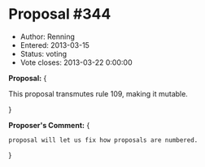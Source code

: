 Proposal #344
============= 
* Author: Renning
* Entered: 2013-03-15
* Status: voting
* Vote closes: 2013-03-22 0:00:00

__Proposal:__
{

This proposal transmutes rule 109, making it mutable.

}

__Proposer's Comment:__
{

    proposal will let us fix how proposals are numbered.

}
